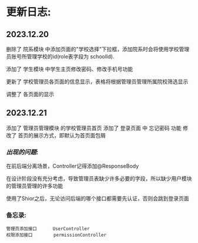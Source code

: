 # 更新日志:
## 2023.12.20 

删除了 院系模块 中添加页面的"学校选择"下拉框，添加院系时会将使用学校管理员账号所管理学校的id(role表字段为 schoolId).

添加了 学生模块 中学生主页修改密码、修改手机号功能

更新了 学校管理员各页面的信息显示，表格将根据管理员管理所属院校筛选显示

调整了 各页面的显示

## 2023.12.21
添加了 管理员管理模块 的学校管理员首页
添加了 登录页面 中 忘记密码 功能
修改了 首页的展示方式，即默认为首页面包屑


### _出现的问题_:
在前后端分离场景，Controller记得添加@ResponseBody

在设计阶段没有充分考虑，导致管理员表缺少许多必要的字段，所以缺少用户模块的管理员管理的许多功能

使用了Shior之后，无论访问后端的哪个接口都需要先认证，否则会跳到登录页面



### 备忘录:
    管理员添加接口      UserController
    权限添加接口        permissionController